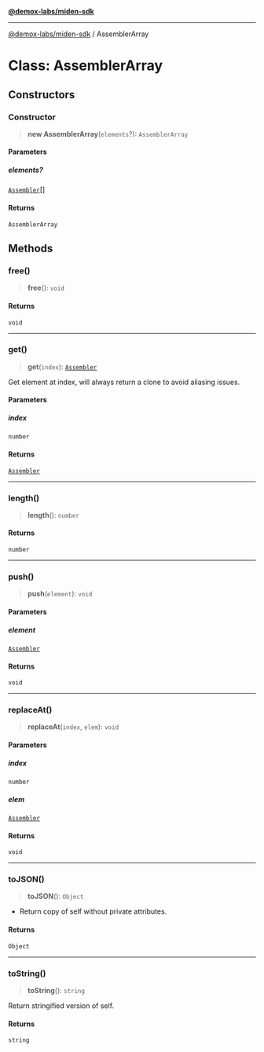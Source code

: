 [**@demox-labs/miden-sdk**](../README.md)

***

[@demox-labs/miden-sdk](../README.md) / AssemblerArray

# Class: AssemblerArray

## Constructors

### Constructor

> **new AssemblerArray**(`elements`?): `AssemblerArray`

#### Parameters

##### elements?

[`Assembler`](Assembler.md)[]

#### Returns

`AssemblerArray`

## Methods

### free()

> **free**(): `void`

#### Returns

`void`

***

### get()

> **get**(`index`): [`Assembler`](Assembler.md)

Get element at index, will always return a clone to avoid aliasing issues.

#### Parameters

##### index

`number`

#### Returns

[`Assembler`](Assembler.md)

***

### length()

> **length**(): `number`

#### Returns

`number`

***

### push()

> **push**(`element`): `void`

#### Parameters

##### element

[`Assembler`](Assembler.md)

#### Returns

`void`

***

### replaceAt()

> **replaceAt**(`index`, `elem`): `void`

#### Parameters

##### index

`number`

##### elem

[`Assembler`](Assembler.md)

#### Returns

`void`

***

### toJSON()

> **toJSON**(): `Object`

* Return copy of self without private attributes.

#### Returns

`Object`

***

### toString()

> **toString**(): `string`

Return stringified version of self.

#### Returns

`string`

